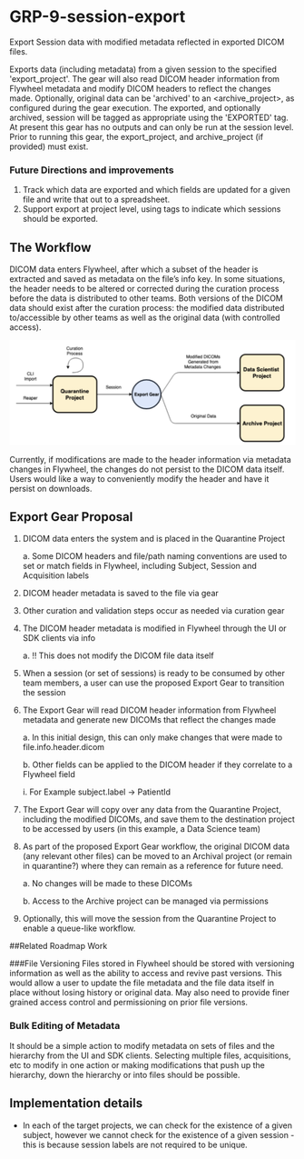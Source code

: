 # GRP-9-session-export
Export Session data with modified metadata reflected in exported DICOM files.

Exports data (including metadata) from a given session to the specified 'export_project'. The gear will also read DICOM header information from Flywheel metadata and modify DICOM headers to reflect the changes made. Optionally, original data can be 'archived' to an <archive_project>, as configured during the gear execution. The exported, and optionally archived, session will be tagged as appropriate using the 'EXPORTED' tag. At present this gear has no outputs and can only be run at the session level. Prior to running this gear, the export_project, and archive_project (if provided) must exist.

### Future Directions and improvements
1. Track which data are exported and which fields are updated for a given file and write that out to a spreadsheet.
2. Support export at project level, using tags to indicate which sessions should be exported.

## The Workflow
DICOM data enters Flywheel, after which a subset of the header is extracted and saved as metadata on the file’s info key. In some situations, the header needs to be altered or corrected during the curation process before the data is distributed to other teams. Both versions of the DICOM data should exist after the curation process: the modified data distributed to/accessible by other teams as well as the original data (with controlled access).

![](workflow.png)

Currently, if modifications are made to the header information via metadata changes in Flywheel, the changes do not persist to the DICOM data itself. Users would like a way to conveniently modify the header and have it persist on downloads.  


## Export Gear Proposal

1. DICOM data enters the system and is placed in the Quarantine Project

    a. Some DICOM headers and file/path naming conventions are used to set or match fields in Flywheel, including Subject, Session and Acquisition labels

2. DICOM header metadata is saved to the file via gear

3. Other curation and validation steps occur as needed via curation gear

4. The DICOM header metadata is modified in Flywheel through the UI or SDK clients via info

    a. !! This does not modify the DICOM file data itself

5. When a session (or set of sessions) is ready to be consumed by other team members, a user can use the proposed Export Gear to transition the session

6. The Export Gear will read DICOM header information from Flywheel metadata and generate new DICOMs that reflect the changes made

    a. In this initial design, this can only make changes that were made to file.info.header.dicom

    b. Other fields can be applied to the DICOM header if they correlate to a Flywheel field

      i. For Example subject.label -> PatientId

7. The Export Gear will copy over any data from the Quarantine Project, including the modified DICOMs, and save them to the destination project to be accessed by users (in this example, a Data Science team)

8. As part of the proposed Export Gear workflow, the original DICOM data (any relevant other files) can be moved to an Archival project (or remain in quarantine?) where they can remain as a reference for future need.

    a. No changes will be made to these DICOMs

      b. Access to the Archive project can be managed via permissions

9. Optionally, this will move the session from the Quarantine Project to enable a 	queue-like workflow.


##Related Roadmap Work

###File Versioning
Files stored in Flywheel should be stored with versioning information as well as the ability to access and revive past versions. This would allow a user to update the file metadata and the file data itself in place without losing history or original data.  May also need to provide finer grained access control and permissioning on prior file versions.

### Bulk Editing of Metadata
It should be a simple action to modify metadata on sets of files and the hierarchy from the UI and SDK clients. Selecting multiple files, acquisitions, etc to modify in one action or making modifications that push up the hierarchy, down the hierarchy or into files should be possible.


## Implementation details
* In each of the target projects, we can check for the existence of a given subject, however we cannot check for the existence of a given session - this is because session labels are not required to be unique.
